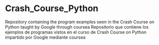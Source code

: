 # Crash_Course_Python
Repository containing the program examples seen in the Crash Course on Python taught by Google through coursea
Repositorio que contiene los ejemplos de programas vistos en el curso de Crash Course on Python impartido por Google mediante coursea
